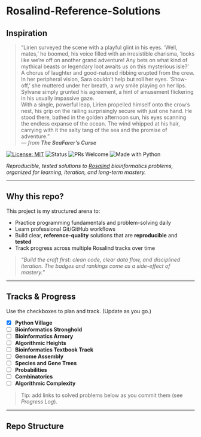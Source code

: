 # Rosalind-Reference-Solutions

## Inspiration

> “Lirien surveyed the scene with a playful glint in his eyes. ‘Well, mates,’ he boomed, his voice filled with an irresistible charisma, ‘looks like we’re off on another grand adventure! Any bets on what kind of mythical beasts or legendary loot awaits us on this mysterious isle?’  
> A chorus of laughter and good-natured ribbing erupted from the crew. In her peripheral vision, Sara couldn’t help but roll her eyes. ‘Show-off,’ she muttered under her breath, a wry smile playing on her lips. Sylvane simply grunted his agreement, a hint of amusement flickering in his usually impassive gaze.  
> With a single, powerful leap, Lirien propelled himself onto the crow’s nest, his grip on the railing surprisingly secure with just one hand. He stood there, bathed in the golden afternoon sun, his eyes scanning the endless expanse of the ocean. The wind whipped at his hair, carrying with it the salty tang of the sea and the promise of adventure.”  
> — *from **The SeaFarer’s Curse*** 

[![License: MIT](https://img.shields.io/badge/License-MIT-yellow.svg)](LICENSE)
![Status](https://img.shields.io/badge/status-active-brightgreen)
![PRs Welcome](https://img.shields.io/badge/PRs-welcome-blue)
![Made with Python](https://img.shields.io/badge/Made%20with-Python-informational)

_Reproducible, tested solutions to [Rosalind](https://rosalind.info) bioinformatics problems, organized for learning, iteration, and long-term mastery._

---

## Why this repo?

This project is my structured arena to:
- Practice programming fundamentals and problem-solving daily
- Learn professional Git/GitHub workflows
- Build clear, **reference-quality** solutions that are **reproducible** and **tested**
- Track progress across multiple Rosalind tracks over time

> _“Build the craft first: clean code, clear data flow, and disciplined iteration. The badges and rankings come as a side-effect of mastery.”_

---

## Tracks & Progress

Use the checkboxes to plan and track. (Update as you go.)

- [x] **Python Village**
- [ ] **Bioinformatics Stronghold**
- [ ] **Bioinformatics Armory**
- [ ] **Algorithmic Heights**
- [ ] **Bioinformatics Textbook Track**
- [ ] **Genome Assembly**
- [ ] **Species and Gene Trees**
- [ ] **Probabilities**
- [ ] **Combinatorics**
- [ ] **Algorithmic Complexity**

> Tip: add links to solved problems below as you commit them (see _Progress Log_).

---

## Repo Structure

